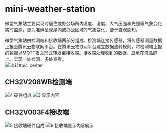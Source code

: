 # mini-weather-station
  微型气象站主要实现对居住或办公场所内温度、湿度、大气压强和光照等气象变化实时监测，更为准确呈现屋内或办公区域的气象变化，便于直观感知。
  
  微型气象站由检测端和接收端两部分组成。检测端连接传感器，将传感器测量数据上报至腾讯云物联网平台。在腾讯云物联网平台建立数据流转规则，将检测端上报的数据以MQTT报文形式转发至接收端。接收端处理收到的数据，显示在液晶屏上。实现一处检测，多处查看。  
![流转](https://user-images.githubusercontent.com/92245992/221397908-23d9d40b-e402-4dfd-bea4-744dbb6c5186.png)#pic_center

## CH32V208WB检测端
![4 硬件组成](https://user-images.githubusercontent.com/92245992/221368938-5e836a06-368c-425e-8171-936bd21879f2.jpg)
![3 显示内容](https://user-images.githubusercontent.com/92245992/221368944-a1f158ed-1e68-41aa-98f0-9d35283b0c3e.jpg)

## CH32V003F4接收端
![5 接收端硬件组成](https://user-images.githubusercontent.com/92245992/221397799-5dbf1750-8307-4a4d-8879-15b2b6761397.jpg)
![6 接收端显示内容展示](https://user-images.githubusercontent.com/92245992/221397805-5518f234-b79f-43e1-831e-62a9ba89baff.jpg)
